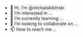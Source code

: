 - 👋 Hi, I’m @michalskibinski
- 👀 I’m interested in ...
- 🌱 I’m currently learning ...
- 💞️ I’m looking to collaborate on ...
- 📫 How to reach me ...

<!---
michalskibinski/michalskibinski is a ✨ special ✨ repository because its `README.md` (this file) appears on your GitHub profile.
You can click the Preview link to take a look at your changes.
--->
